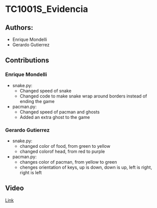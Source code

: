 # TC1001S_Evidencia

## Authors:

- Enrique Mondelli
- Gerardo Gutierrez

## Contributions
### Enrique Mondelli
- snake.py:
    - Changed speed of snake
    - Changed code to make snake wrap around borders instead of ending the game
- pacman.py:
    - Changed speed of pacman and ghosts
    - Added an extra ghost to the game

### Gerardo Gutierrez
- snake.py:
    - changed color of food, from green to yellow
    - changed colorof head, from red to purple
- pacman.py:
    - changes color of pacman, from yellow to green
    - chenges orientation of keys, up is down, down is up, left is right, right is left

## Video
[Link](https://youtu.be/o4FvZCBMVLU)
